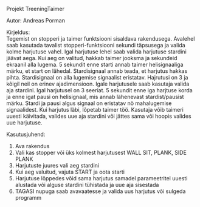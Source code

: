 Projekt <bold>TreeningTaimer</bold>

Autor: Andreas Porman

Kirjeldus:</br>
Tegemist on stopperi ja taimer funktsiooni sisaldava rakendusega.
Avalehel saab kasutada tavalist stopperi-funktsiooni sekundi täpsusega ja valida kolme harjutuse vahel.
Igal harjutuse lehel saab valida harjutuse stardini jäävat aega. Kui aeg on valitud, hakkab taimer jooksma
ja sekundeid ekraanil alla lugema. 5 sekundit enne starti annab taimer helisignaaliga märku, et start on
lähedal. Stardisignaal annab teada, et harjutus hakkas pihta. Stardisignaal on alla lugemise signaalist
eristatav.
Hajrutusi on 3 ja kõigil neil on erinev ajadimensioon. Igale harjutusele saab kasutaja valida aja stardini.
Igal harjutusel on 3 seeriat. 5 sekundit enne iga harjtuse korda ja enne igat pausi on helisignaal, mis annab
lähenevast stardist/pausist märku. Stardi ja pausi algus signaal on eristatav nö mahalugemise signaalidest.
Kui harjutus läbi, lõpetab taimer töö. Kasutaja võib taimeri uuesti käivitada, valides uue aja stardini või
jättes sama või hoopis valides uue harjutuse.

Kasutusjuhend:
<ol>
<li>Ava rakendus</li>
<li>Vali kas stopper või üks kolmest harjutusest WALL SIT, PLANK, SIDE PLANK</li>
<li>Harjutuste juures vali aeg stardini</li>
<li>Kui aeg valuitud, vajuta START ja oota starti</li>
<li>Harjutuse lõppedes võid sama harjutus samadel parameetritel uuesti alustada või alguse stardini tühistada
   ja uue aja sisestada</li>
<li>TAGASI nupuga saab avavaatesse ja valida uus harjutus või sulgeda programm</li>
</ol>
